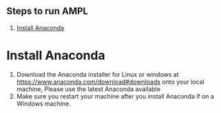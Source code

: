 ## Steps to run AMPL
1. [Install Anaconda](#install-anaconda)

# Install Anaconda

1.	Download the Anaconda installer for Linux or windows at https://www.anaconda.com/download#downloads onto your local machine, Please use the latest Anaconda available
2.  Make sure you restart your machine after you install Anaconda if on a Windows machine.




